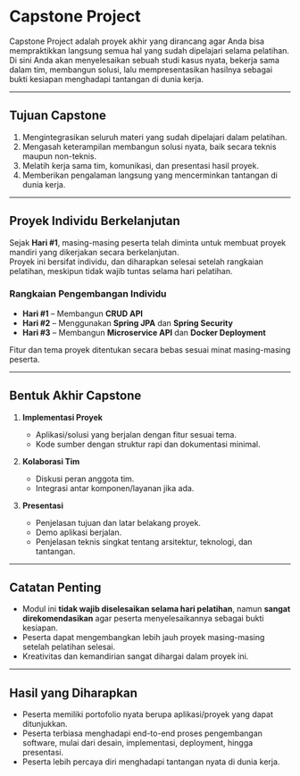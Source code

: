 # Capstone Project

Capstone Project adalah proyek akhir yang dirancang agar Anda bisa mempraktikkan langsung semua hal yang sudah dipelajari selama pelatihan.  
Di sini Anda akan menyelesaikan sebuah studi kasus nyata, bekerja sama dalam tim, membangun solusi, lalu mempresentasikan hasilnya sebagai bukti kesiapan menghadapi tantangan di dunia kerja.

---

## Tujuan Capstone
1. Mengintegrasikan seluruh materi yang sudah dipelajari dalam pelatihan.
2. Mengasah keterampilan membangun solusi nyata, baik secara teknis maupun non-teknis.
3. Melatih kerja sama tim, komunikasi, dan presentasi hasil proyek.
4. Memberikan pengalaman langsung yang mencerminkan tantangan di dunia kerja.

---

## Proyek Individu Berkelanjutan
Sejak **Hari #1**, masing-masing peserta telah diminta untuk membuat proyek mandiri yang dikerjakan secara berkelanjutan.  
Proyek ini bersifat individu, dan diharapkan selesai setelah rangkaian pelatihan, meskipun tidak wajib tuntas selama hari pelatihan.

### Rangkaian Pengembangan Individu
- **Hari #1** – Membangun **CRUD API**
- **Hari #2** – Menggunakan **Spring JPA** dan **Spring Security**
- **Hari #3** – Membangun **Microservice API** dan **Docker Deployment**

Fitur dan tema proyek ditentukan secara bebas sesuai minat masing-masing peserta.

---

## Bentuk Akhir Capstone
1. **Implementasi Proyek**
   - Aplikasi/solusi yang berjalan dengan fitur sesuai tema.
   - Kode sumber dengan struktur rapi dan dokumentasi minimal.

2. **Kolaborasi Tim**
   - Diskusi peran anggota tim.
   - Integrasi antar komponen/layanan jika ada.

3. **Presentasi**
   - Penjelasan tujuan dan latar belakang proyek.
   - Demo aplikasi berjalan.
   - Penjelasan teknis singkat tentang arsitektur, teknologi, dan tantangan.

---

## Catatan Penting
- Modul ini **tidak wajib diselesaikan selama hari pelatihan**, namun **sangat direkomendasikan** agar peserta menyelesaikannya sebagai bukti kesiapan.
- Peserta dapat mengembangkan lebih jauh proyek masing-masing setelah pelatihan selesai.
- Kreativitas dan kemandirian sangat dihargai dalam proyek ini.

---

## Hasil yang Diharapkan
- Peserta memiliki portofolio nyata berupa aplikasi/proyek yang dapat ditunjukkan.
- Peserta terbiasa menghadapi end-to-end proses pengembangan software, mulai dari desain, implementasi, deployment, hingga presentasi.
- Peserta lebih percaya diri menghadapi tantangan nyata di dunia kerja.
